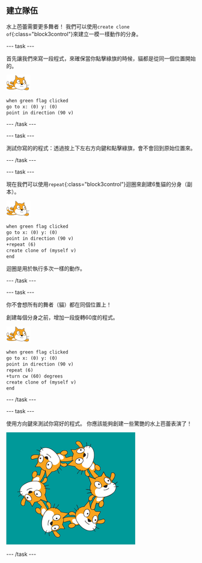 ## 建立隊伍

水上芭蕾需要更多舞者！ 我們可以使用`create clone of`{:class="block3control"}來建立一模一樣動作的分身。

--- task ---

首先讓我們來寫一段程式，來確保當你點擊綠旗的時候，貓都是從同一個位置開始的。

![水上精靈貓](images/swimmer-sprite.png)

```blocks3
when green flag clicked
go to x: (0) y: (0)
point in direction (90 v)
```

--- /task ---

--- task ---

測試你寫的的程式：透過按上下左右方向鍵和點擊綠旗，會不會回到原始位置來。

--- /task ---

--- task ---

現在我們可以使用`repeat`{:class="block3control"}迴圈來創建6隻貓的分身（副本）。

![水上精靈貓](images/swimmer-sprite.png)

```blocks3
when green flag clicked
go to x: (0) y: (0)
point in direction (90 v)
+repeat (6)
create clone of (myself v)
end
```

迴圈是用於執行多次一樣的動作。

--- /task ---

--- task ---

你不會想所有的舞者（貓）都在同個位置上！

創建每個分身之前，增加一段旋轉60度的程式。

![水上精靈貓](images/swimmer-sprite.png)

```blocks3
when green flag clicked
go to x: (0) y: (0)
point in direction (90 v)
repeat (6)
+turn cw (60) degrees
create clone of (myself v)
end
```

--- /task ---

--- task ---

 使用方向鍵來測試你寫好的程式。 你應該能夠創建一些驚艷的水上芭蕾表演了！

![6隻精靈貓都在不同的角度和位置](images/swim-test-clones.png)

--- /task ---
